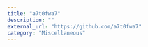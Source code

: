 ```yaml
---
title: "a7t0fwa7"
description: ""
external_url: "https://github.com/a7t0fwa7"
category: "Miscellaneous"
---
```

